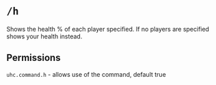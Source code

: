 # `/h`

Shows the health % of each player specified. If no players are specified shows your health instead.

## Permissions

`uhc.command.h` - allows use of the command, default true